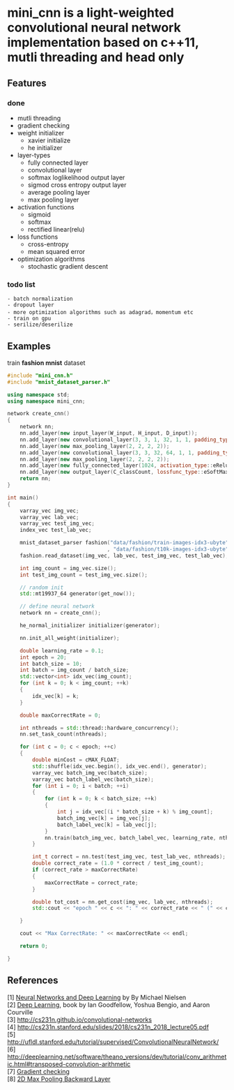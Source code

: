 
# **mini_cnn** is a light-weighted convolutional neural network implementation based on c++11, mutli threading and head only


## Features</br>
### done</br>
- mutli threading
- gradient checking
- weight initializer
	- xavier initialize
	- he initializer
- layer-types
	- fully connected layer
	- convolutional layer
	- softmax loglikelihood output layer
	- sigmod cross entropy output layer
	- average pooling layer
	- max pooling layer
- activation functions
	- sigmoid
	- softmax
	- rectified linear(relu)
- loss functions
	- cross-entropy
	- mean squared error
- optimization algorithms
	- stochastic gradient descent
### todo list
	- batch normalization
	- dropout layer
	- more optimization algorithms such as adagrad，momentum etc
	- train on gpu
	- serilize/deserilize
## Examples</br>
train **fashion mnist** dataset</br>
```cpp
#include "mini_cnn.h"
#include "mnist_dataset_parser.h"

using namespace std;
using namespace mini_cnn;

network create_cnn()
{
	network nn;
	nn.add_layer(new input_layer(W_input, H_input, D_input));
	nn.add_layer(new convolutional_layer(3, 3, 1, 32, 1, 1, padding_type::eValid, activation_type::eRelu));
	nn.add_layer(new max_pooling_layer(2, 2, 2, 2));
	nn.add_layer(new convolutional_layer(3, 3, 32, 64, 1, 1, padding_type::eValid, activation_type::eRelu));
	nn.add_layer(new max_pooling_layer(2, 2, 2, 2));
	nn.add_layer(new fully_connected_layer(1024, activation_type::eRelu));
	nn.add_layer(new output_layer(C_classCount, lossfunc_type::eSoftMax_LogLikelihood, activation_type::eSoftMax));
	return nn;
}

int main()
{
	varray_vec img_vec;
	varray_vec lab_vec;
	varray_vec test_img_vec;
	index_vec test_lab_vec;

	mnist_dataset_parser fashion("data/fashion/train-images-idx3-ubyte", "data/fashion/train-labels-idx1-ubyte"
								, "data/fashion/t10k-images-idx3-ubyte", "data/fashion/t10k-labels-idx1-ubyte");
	fashion.read_dataset(img_vec, lab_vec, test_img_vec, test_lab_vec);

	int img_count = img_vec.size();
	int test_img_count = test_img_vec.size();

	// random init
	std::mt19937_64 generator(get_now());

	// define neural network
	network nn = create_cnn();

	he_normal_initializer initializer(generator);

	nn.init_all_weight(initializer);

	double learning_rate = 0.1;
	int epoch = 20;
	int batch_size = 10;
	int batch = img_count / batch_size;
	std::vector<int> idx_vec(img_count);
	for (int k = 0; k < img_count; ++k)
	{
		idx_vec[k] = k;
	}

	double maxCorrectRate = 0;

	int nthreads = std::thread::hardware_concurrency();
	nn.set_task_count(nthreads);

	for (int c = 0; c < epoch; ++c)
	{
		double minCost = cMAX_FLOAT;
		std::shuffle(idx_vec.begin(), idx_vec.end(), generator);
		varray_vec batch_img_vec(batch_size);
		varray_vec batch_label_vec(batch_size);
		for (int i = 0; i < batch; ++i)
		{
			for (int k = 0; k < batch_size; ++k)
			{
				int j = idx_vec[(i * batch_size + k) % img_count];
				batch_img_vec[k] = img_vec[j];
				batch_label_vec[k] = lab_vec[j];
			}
			nn.train(batch_img_vec, batch_label_vec, learning_rate, nthreads);
		}

		int_t correct = nn.test(test_img_vec, test_lab_vec, nthreads);
		double correct_rate = (1.0 * correct / test_img_count);
		if (correct_rate > maxCorrectRate)
		{
			maxCorrectRate = correct_rate;
		}

		double tot_cost = nn.get_cost(img_vec, lab_vec, nthreads);
		std::cout << "epoch " << c << ": " << correct_rate << " (" << correct << " / " << test_img_count << ")" << "  tot_cost = " << tot_cost << endl;

	}

	cout << "Max CorrectRate: " << maxCorrectRate << endl;

	return 0;

}
```

## References</br>
[1]  [Neural Networks and Deep Learning](http://neuralnetworksanddeeplearning.com/) by By Michael Nielsen</br>
[2]  [Deep Learning](http://www.deeplearningbook.org/), book by Ian Goodfellow, Yoshua Bengio, and Aaron Courville</br>
[3]  http://cs231n.github.io/convolutional-networks </br>
[4] http://cs231n.stanford.edu/slides/2018/cs231n_2018_lecture05.pdf</br>
[5] http://ufldl.stanford.edu/tutorial/supervised/ConvolutionalNeuralNetwork/</br>
[6] http://deeplearning.net/software/theano_versions/dev/tutorial/conv_arithmetic.html#transposed-convolution-arithmetic</br>
[7] [Gradient checking](http://ufldl.stanford.edu/wiki/index.php/Gradient_checking_and_advanced_optimization)</br>
[8] [2D Max Pooling Backward Layer](https://software.intel.com/sites/products/documentation/doclib/daal/daal-user-and-reference-guides/daal_prog_guide/GUID-2C3AA967-AE6A-4162-84EB-93BE438E3A05.htm)

